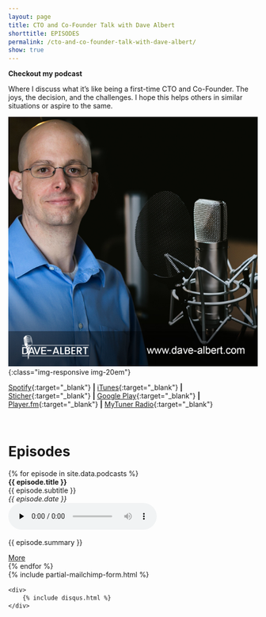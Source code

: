 ```yaml
---
layout: page
title: CTO and Co-Founder Talk with Dave Albert
shorttitle: EPISODES 
permalink: /cto-and-co-founder-talk-with-dave-albert/
show: true
---
```


**Checkout my podcast**

Where I discuss what it’s like being a first-time CTO and Co-Founder. The joys, the decision, and the challenges. I hope this helps others in similar situations or aspire to the same.


![CTO and Co-Founder Talk with Dave Albert](/images/Podcast-Image-1400x1400-676x676.jpg){:class="img-responsive img-20em"}


[Spotify](https://open.spotify.com/show/4J0VmigjL5H5kXqDYQENcF?si=vH63eQ2kRCWAVi5TGuBk_g){:target="_blank"} <b>\|</b>  [iTunes](https://itunes.apple.com/us/podcast/cto-and-co-founder-talk-with-dave-albert/id1247392672){:target="_blank"} <b>\|</b> [Sticher](https://www.stitcher.com/podcast/dave-albert-3/cto-and-cofounder-talk-with-dave-albert){:target="_blank"} <b>\|</b> [Google Play](https://playmusic.app.goo.gl/?ibi=com.google.PlayMusic&isi=691797987&ius=googleplaymusic&apn=com.google.android.music&link=https://play.google.com/music/m/I5xrkrvr34yc3b7zbcc7hysdm4y?t%3DCTO_and_Co-Founder_Talk_with_Dave_Albert%26pcampaignid%3DMKT-na-all-co-pr-mu-pod-16){:target="_blank"} <b>\|</b> [Player.fm](https://player.fm/series/cto-and-co-founder-talk-with-dave-albert){:target="_blank"} <b>\|</b> [MyTuner Radio](https://mytuner-radio.com/podcasts/cto-and-co-founder-talk-with-dave-albert-dave-albert-1247392672){:target="_blank"}

&nbsp;
&nbsp;

<div>
<h1>Episodes</h1>
{% for episode in site.data.podcasts %}
    <div class="podcast-episode">
        <b>{{ episode.title }}</b><br />
        {{ episode.subtitle }}<br />
        <i>{{ episode.date }}</i><br />
        <audio src="https://dts.podtrac.com/redirect.mp3/{{ episode.mp3 }}" controls="controls" preload="none">
            Your browser does not support the audio element.
        </audio>
        <p>{{ episode.summary }}</p>
        <a href="/podcast/episode/{{ episode.transcript }}">More</a>
    </div>
{% endfor %}
</div>

<div>
    <div>
        <div class="mailchimp-form-container">
        {% include partial-mailchimp-form.html %}
        </div>
    </div>

    <div>
        {% include disqus.html %}
    </div>
</div>

